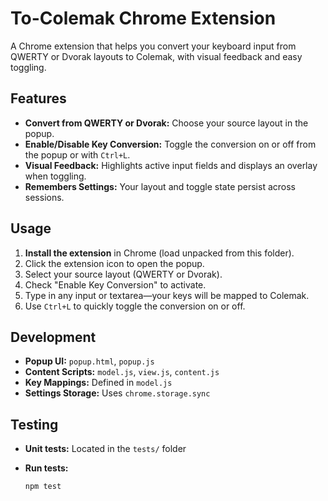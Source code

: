 # To-Colemak Chrome Extension

A Chrome extension that helps you convert your keyboard input from QWERTY or Dvorak layouts to Colemak, with visual feedback and easy toggling.

## Features

- **Convert from QWERTY or Dvorak:** Choose your source layout in the popup.
- **Enable/Disable Key Conversion:** Toggle the conversion on or off from the popup or with `Ctrl+L`.
- **Visual Feedback:** Highlights active input fields and displays an overlay when toggling.
- **Remembers Settings:** Your layout and toggle state persist across sessions.

## Usage

1. **Install the extension** in Chrome (load unpacked from this folder).
2. Click the extension icon to open the popup.
3. Select your source layout (QWERTY or Dvorak).
4. Check "Enable Key Conversion" to activate.
5. Type in any input or textarea—your keys will be mapped to Colemak.
6. Use `Ctrl+L` to quickly toggle the conversion on or off.

## Development

- **Popup UI:** `popup.html`, `popup.js`
- **Content Scripts:** `model.js`, `view.js`, `content.js`
- **Key Mappings:** Defined in `model.js`
- **Settings Storage:** Uses `chrome.storage.sync`

## Testing

- **Unit tests:** Located in the `tests/` folder
- **Run tests:**  

  ```sh
  npm test
  ```
